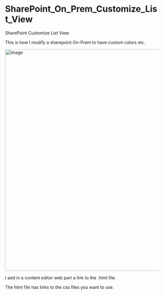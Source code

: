 # SharePoint_On_Prem_Customize_List_View
SharePoint  Customize List View


This is how I modify a sharepoint On-Prem to have custom colors etc. 

<img width="726" alt="image" src="https://github.com/tadesros/SharePoint_On_Prem_Customize_List_View/assets/29313811/e0caab2c-4d59-486b-b18d-d0039dd0a119">


I add in a content editor web part a link to the .html file. 

The html file has links to the css files you want to use. 


